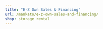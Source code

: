 ```yaml
---
title: "E-Z Own Sales & Financing"
url: /mankato/e-z-own-sales-and-financing/
shop: storage rental
---
```

